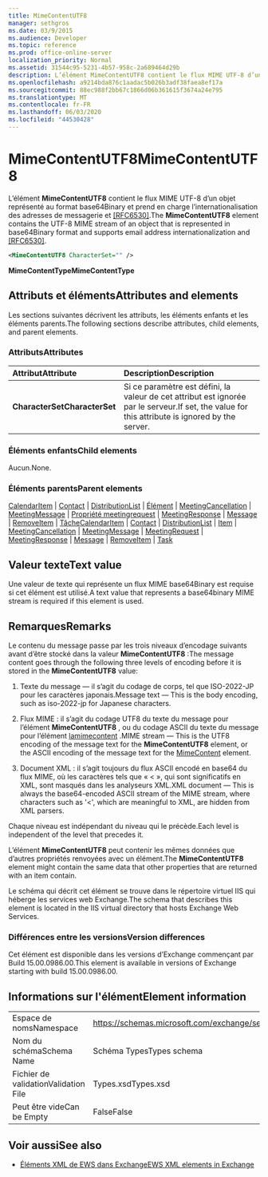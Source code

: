 ```yaml
---
title: MimeContentUTF8
manager: sethgros
ms.date: 03/9/2015
ms.audience: Developer
ms.topic: reference
ms.prod: office-online-server
localization_priority: Normal
ms.assetid: 31544c95-5231-4b57-958c-2a689464d29b
description: L’élément MimeContentUTF8 contient le flux MIME UTF-8 d’un objet représenté au format base64Binary et prend en charge l’internationalisation des adresses de messagerie et [RFC6530].
ms.openlocfilehash: a9214bda876c1aadac5b026b3adf38faea8ef17a
ms.sourcegitcommit: 88ec988f2bb67c1866d06b361615f3674a24e795
ms.translationtype: MT
ms.contentlocale: fr-FR
ms.lasthandoff: 06/03/2020
ms.locfileid: "44530428"
---
```

# <a name="mimecontentutf8"></a><span data-ttu-id="d4baf-103">MimeContentUTF8</span><span class="sxs-lookup"><span data-stu-id="d4baf-103">MimeContentUTF8</span></span>

<span data-ttu-id="d4baf-104">L’élément **MimeContentUTF8** contient le flux MIME UTF-8 d’un objet représenté au format base64Binary et prend en charge l’internationalisation des adresses de messagerie et [[RFC6530]](http://www.rfc-editor.org/rfc/rfc6530.txt).</span><span class="sxs-lookup"><span data-stu-id="d4baf-104">The **MimeContentUTF8** element contains the UTF-8 MIME stream of an object that is represented in base64Binary format and supports email address internationalization and [[RFC6530]](http://www.rfc-editor.org/rfc/rfc6530.txt).</span></span>
  
```XML
<MimeContentUTF8 CharacterSet="" />
```

 <span data-ttu-id="d4baf-105">**MimeContentType**</span><span class="sxs-lookup"><span data-stu-id="d4baf-105">**MimeContentType**</span></span>
## <a name="attributes-and-elements"></a><span data-ttu-id="d4baf-106">Attributs et éléments</span><span class="sxs-lookup"><span data-stu-id="d4baf-106">Attributes and elements</span></span>

<span data-ttu-id="d4baf-107">Les sections suivantes décrivent les attributs, les éléments enfants et les éléments parents.</span><span class="sxs-lookup"><span data-stu-id="d4baf-107">The following sections describe attributes, child elements, and parent elements.</span></span>
  
### <a name="attributes"></a><span data-ttu-id="d4baf-108">Attributs</span><span class="sxs-lookup"><span data-stu-id="d4baf-108">Attributes</span></span>

|<span data-ttu-id="d4baf-109">**Attribut**</span><span class="sxs-lookup"><span data-stu-id="d4baf-109">**Attribute**</span></span>|<span data-ttu-id="d4baf-110">**Description**</span><span class="sxs-lookup"><span data-stu-id="d4baf-110">**Description**</span></span>|
|:-----|:-----|
|<span data-ttu-id="d4baf-111">**CharacterSet**</span><span class="sxs-lookup"><span data-stu-id="d4baf-111">**CharacterSet**</span></span> <br/> |<span data-ttu-id="d4baf-112">Si ce paramètre est défini, la valeur de cet attribut est ignorée par le serveur.</span><span class="sxs-lookup"><span data-stu-id="d4baf-112">If set, the value for this attribute is ignored by the server.</span></span>  <br/> |
   
### <a name="child-elements"></a><span data-ttu-id="d4baf-113">Éléments enfants</span><span class="sxs-lookup"><span data-stu-id="d4baf-113">Child elements</span></span>

<span data-ttu-id="d4baf-114">Aucun.</span><span class="sxs-lookup"><span data-stu-id="d4baf-114">None.</span></span>
  
### <a name="parent-elements"></a><span data-ttu-id="d4baf-115">Éléments parents</span><span class="sxs-lookup"><span data-stu-id="d4baf-115">Parent elements</span></span>

<span data-ttu-id="d4baf-116">[CalendarItem](calendaritem.md)  |  [Contact](contact.md)  |  [DistributionList](distributionlist.md)  |  [Élément](item.md)  |  [MeetingCancellation](meetingcancellation.md)  |  [MeetingMessage](meetingmessage.md)  |  [Propriété meetingrequest](meetingrequest.md)  |  [MeetingResponse](meetingresponse.md)  |  [Message](message-ex15websvcsotherref.md)  |  [RemoveItem](removeitem.md)  |  [Tâche](task.md)</span><span class="sxs-lookup"><span data-stu-id="d4baf-116">[CalendarItem](calendaritem.md) | [Contact](contact.md) | [DistributionList](distributionlist.md) | [Item](item.md) | [MeetingCancellation](meetingcancellation.md) | [MeetingMessage](meetingmessage.md) | [MeetingRequest](meetingrequest.md) | [MeetingResponse](meetingresponse.md) | [Message](message-ex15websvcsotherref.md) | [RemoveItem](removeitem.md) | [Task](task.md)</span></span>
  
## <a name="text-value"></a><span data-ttu-id="d4baf-117">Valeur texte</span><span class="sxs-lookup"><span data-stu-id="d4baf-117">Text value</span></span>

<span data-ttu-id="d4baf-118">Une valeur de texte qui représente un flux MIME base64Binary est requise si cet élément est utilisé.</span><span class="sxs-lookup"><span data-stu-id="d4baf-118">A text value that represents a base64binary MIME stream is required if this element is used.</span></span>
  
## <a name="remarks"></a><span data-ttu-id="d4baf-119">Remarques</span><span class="sxs-lookup"><span data-stu-id="d4baf-119">Remarks</span></span>

<span data-ttu-id="d4baf-120">Le contenu du message passe par les trois niveaux d’encodage suivants avant d’être stocké dans la valeur **MimeContentUTF8** :</span><span class="sxs-lookup"><span data-stu-id="d4baf-120">The message content goes through the following three levels of encoding before it is stored in the **MimeContentUTF8** value:</span></span> 
  
1. <span data-ttu-id="d4baf-121">Texte du message — il s’agit du codage de corps, tel que ISO-2022-JP pour les caractères japonais.</span><span class="sxs-lookup"><span data-stu-id="d4baf-121">Message text — This is the body encoding, such as iso-2022-jp for Japanese characters.</span></span>
    
2. <span data-ttu-id="d4baf-122">Flux MIME : il s’agit du codage UTF8 du texte du message pour l’élément **MimeContentUTF8** , ou du codage ASCII du texte du message pour l’élément [lamimecontent](mimecontent.md) .</span><span class="sxs-lookup"><span data-stu-id="d4baf-122">MIME stream — This is the UTF8 encoding of the message text for the **MimeContentUTF8** element, or the ASCII encoding of the message text for the [MimeContent](mimecontent.md) element.</span></span> 
    
3. <span data-ttu-id="d4baf-123">Document XML : il s’agit toujours du flux ASCII encodé en base64 du flux MIME, où les caractères tels que « \< », qui sont significatifs en XML, sont masqués dans les analyseurs XML.</span><span class="sxs-lookup"><span data-stu-id="d4baf-123">XML document — This is always the base64-encoded ASCII stream of the MIME stream, where characters such as '\<', which are meaningful to XML, are hidden from XML parsers.</span></span>
    
<span data-ttu-id="d4baf-124">Chaque niveau est indépendant du niveau qui le précède.</span><span class="sxs-lookup"><span data-stu-id="d4baf-124">Each level is independent of the level that precedes it.</span></span>
  
<span data-ttu-id="d4baf-125">L’élément **MimeContentUTF8** peut contenir les mêmes données que d’autres propriétés renvoyées avec un élément.</span><span class="sxs-lookup"><span data-stu-id="d4baf-125">The **MimeContentUTF8** element might contain the same data that other properties that are returned with an item contain.</span></span> 
  
<span data-ttu-id="d4baf-126">Le schéma qui décrit cet élément se trouve dans le répertoire virtuel IIS qui héberge les services web Exchange.</span><span class="sxs-lookup"><span data-stu-id="d4baf-126">The schema that describes this element is located in the IIS virtual directory that hosts Exchange Web Services.</span></span>
  
### <a name="version-differences"></a><span data-ttu-id="d4baf-127">Différences entre les versions</span><span class="sxs-lookup"><span data-stu-id="d4baf-127">Version differences</span></span>

<span data-ttu-id="d4baf-128">Cet élément est disponible dans les versions d’Exchange commençant par Build 15.00.0986.00.</span><span class="sxs-lookup"><span data-stu-id="d4baf-128">This element is available in versions of Exchange starting with build 15.00.0986.00.</span></span>
  
## <a name="element-information"></a><span data-ttu-id="d4baf-129">Informations sur l'élément</span><span class="sxs-lookup"><span data-stu-id="d4baf-129">Element information</span></span>

|||
|:-----|:-----|
|<span data-ttu-id="d4baf-130">Espace de noms</span><span class="sxs-lookup"><span data-stu-id="d4baf-130">Namespace</span></span>  <br/> |https://schemas.microsoft.com/exchange/services/2006/types  <br/> |
|<span data-ttu-id="d4baf-131">Nom du schéma</span><span class="sxs-lookup"><span data-stu-id="d4baf-131">Schema Name</span></span>  <br/> |<span data-ttu-id="d4baf-132">Schéma Types</span><span class="sxs-lookup"><span data-stu-id="d4baf-132">Types schema</span></span>  <br/> |
|<span data-ttu-id="d4baf-133">Fichier de validation</span><span class="sxs-lookup"><span data-stu-id="d4baf-133">Validation File</span></span>  <br/> |<span data-ttu-id="d4baf-134">Types.xsd</span><span class="sxs-lookup"><span data-stu-id="d4baf-134">Types.xsd</span></span>  <br/> |
|<span data-ttu-id="d4baf-135">Peut être vide</span><span class="sxs-lookup"><span data-stu-id="d4baf-135">Can be Empty</span></span>  <br/> |<span data-ttu-id="d4baf-136">False</span><span class="sxs-lookup"><span data-stu-id="d4baf-136">False</span></span>  <br/> |
   
## <a name="see-also"></a><span data-ttu-id="d4baf-137">Voir aussi</span><span class="sxs-lookup"><span data-stu-id="d4baf-137">See also</span></span>



- [<span data-ttu-id="d4baf-138">Éléments XML de EWS dans Exchange</span><span class="sxs-lookup"><span data-stu-id="d4baf-138">EWS XML elements in Exchange</span></span>](ews-xml-elements-in-exchange.md)

